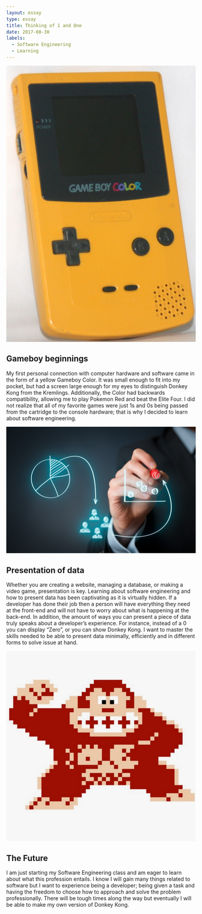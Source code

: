 ```yaml
---
layout: essay
type: essay
title: Thinking of 1 and One
date: 2017-08-30
labels:
  - Software Engineering
  - Learning
---
```


<img class="ui tiny left circular floated image" src="../images/gameboy.jpg">


## Gameboy beginnings

My first personal connection with computer hardware and software came in the form of a yellow Gameboy Color. It was small enough to fit into my pocket, but had a screen large enough for my eyes to distinguish Donkey Kong from the Kremlings. Additionally, the Color had backwards compatibility, allowing me to play Pokemon Red and beat the Elite Four. I did not realize that all of my favorite games were just 1s and 0s being passed from the cartridge to the console hardware; that is why I decided to learn about software engineering.

<img class="ui tiny left circular floated image" src="../images/present.jpg">

## Presentation of data 

Whether you are creating a website, managing a database, or making a video game, presentation is key. Learning about software engineering and how to present data has been captivating as it is virtually hidden. If a developer has done their job then a person will have everything they need at the front-end and will not have to worry about what is happening at the back-end. In addition, the amount of ways you can present a piece of data truly speaks about a developer’s experience. For instance, instead of a 0 you can display “Zero”, or you can show Donkey Kong. I want to master the skills needed to be able to present data minimally, efficiently and in different forms to solve issue at hand. 

<img class="ui tiny left circular floated image" src="../images/dk.jpg">


## The Future

I am just starting my Software Engineering class and am eager to learn about what this profession entails. I know I will gain many things related to software but I want to experience being a developer; being given a task and having the freedom to choose how to approach and solve the problem professionally. There will be tough times along the way but eventually I will be able to make my own version of Donkey Kong.

